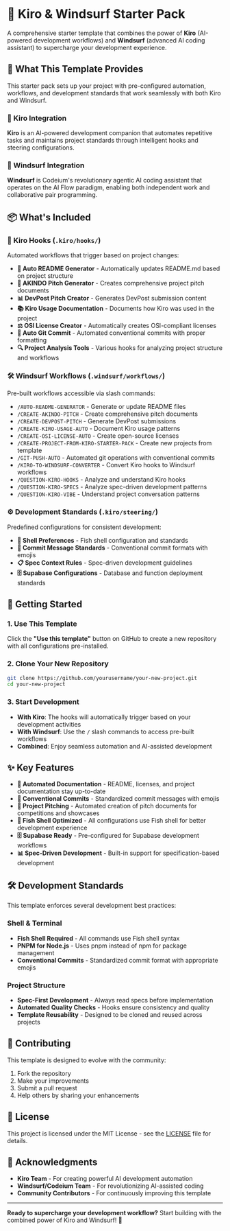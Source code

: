 # 🚀 Kiro & Windsurf Starter Pack

A comprehensive starter template that combines the power of **Kiro** (AI-powered development workflows) and **Windsurf** (advanced AI coding assistant) to supercharge your development experience.

## 🎯 What This Template Provides

This starter pack sets up your project with pre-configured automation, workflows, and development standards that work seamlessly with both Kiro and Windsurf.

### 🤖 Kiro Integration
**Kiro** is an AI-powered development companion that automates repetitive tasks and maintains project standards through intelligent hooks and steering configurations.

### 🌊 Windsurf Integration  
**Windsurf** is Codeium's revolutionary agentic AI coding assistant that operates on the AI Flow paradigm, enabling both independent work and collaborative pair programming.

## 📦 What's Included

### 🔗 Kiro Hooks (`.kiro/hooks/`)
Automated workflows that trigger based on project changes:

- **📝 Auto README Generator** - Automatically updates README.md based on project structure
- **🎯 AKINDO Pitch Generator** - Creates comprehensive project pitch documents
- **📊 DevPost Pitch Creator** - Generates DevPost submission content
- **📚 Kiro Usage Documentation** - Documents how Kiro was used in the project
- **⚖️ OSI License Creator** - Automatically creates OSI-compliant licenses
- **🔄 Auto Git Commit** - Automated conventional commits with proper formatting
- **🔍 Project Analysis Tools** - Various hooks for analyzing project structure and workflows

### 🛠️ Windsurf Workflows (`.windsurf/workflows/`)
Pre-built workflows accessible via slash commands:

- `/AUTO-README-GENERATOR` - Generate or update README files
- `/CREATE-AKINDO-PITCH` - Create comprehensive pitch documents  
- `/CREATE-DEVPOST-PITCH` - Generate DevPost submissions
- `/CREATE-KIRO-USAGE-AUTO` - Document Kiro usage patterns
- `/CREATE-OSI-LICENSE-AUTO` - Create open-source licenses
- `/CREATE-PROJECT-FROM-KIRO-STARTER-PACK` - Create new projects from template
- `/GIT-PUSH-AUTO` - Automated git operations with conventional commits
- `/KIRO-TO-WINDSURF-CONVERTER` - Convert Kiro hooks to Windsurf workflows
- `/QUESTION-KIRO-HOOKS` - Analyze and understand Kiro hooks
- `/QUESTION-KIRO-SPECS` - Analyze spec-driven development patterns
- `/QUESTION-KIRO-VIBE` - Understand project conversation patterns

### ⚙️ Development Standards (`.kiro/steering/`)
Predefined configurations for consistent development:

- **🐚 Shell Preferences** - Fish shell configuration and standards
- **💬 Commit Message Standards** - Conventional commit formats with emojis
- **📋 Spec Context Rules** - Spec-driven development guidelines
- **🗄️ Supabase Configurations** - Database and function deployment standards

## 🚀 Getting Started

### 1. Use This Template
Click the **"Use this template"** button on GitHub to create a new repository with all configurations pre-installed.

### 2. Clone Your New Repository
```bash
git clone https://github.com/yourusername/your-new-project.git
cd your-new-project
```

### 3. Start Development
- **With Kiro**: The hooks will automatically trigger based on your development activities
- **With Windsurf**: Use the `/` slash commands to access pre-built workflows
- **Combined**: Enjoy seamless automation and AI-assisted development

## ✨ Key Features

- **🔄 Automated Documentation** - README, licenses, and project documentation stay up-to-date
- **📝 Conventional Commits** - Standardized commit messages with emojis
- **🎯 Project Pitching** - Automated creation of pitch documents for competitions and showcases
- **🐚 Fish Shell Optimized** - All configurations use Fish shell for better development experience
- **🗄️ Supabase Ready** - Pre-configured for Supabase development workflows
- **📊 Spec-Driven Development** - Built-in support for specification-based development

## 🛠️ Development Standards

This template enforces several development best practices:

### Shell & Terminal
- **Fish Shell Required** - All commands use Fish shell syntax
- **PNPM for Node.js** - Uses pnpm instead of npm for package management
- **Conventional Commits** - Standardized commit format with appropriate emojis

### Project Structure
- **Spec-First Development** - Always read specs before implementation
- **Automated Quality Checks** - Hooks ensure consistency and quality
- **Template Reusability** - Designed to be cloned and reused across projects

## 🤝 Contributing

This template is designed to evolve with the community:

1. Fork the repository
2. Make your improvements
3. Submit a pull request
4. Help others by sharing your enhancements

## 📜 License

This project is licensed under the MIT License - see the [LICENSE](LICENSE) file for details.

## 🙏 Acknowledgments

- **Kiro Team** - For creating powerful AI development automation
- **Windsurf/Codeium Team** - For revolutionizing AI-assisted coding
- **Community Contributors** - For continuously improving this template

---

**Ready to supercharge your development workflow?** Start building with the combined power of Kiro and Windsurf! 🚀

